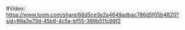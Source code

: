 #Video: https://www.loom.com/share/66d5ce3e2a4649adbac786d5f05b4820?sid=99a3e73d-45b6-4c5e-bf55-389b511c66f2

